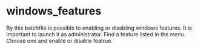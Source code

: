 # windows_features
By this batchfile is possible to enabling or disabling windows features.
It is important to launch it as administrator. Find a feature listed in the menu. 
Choose one and enable or disable featrue.
